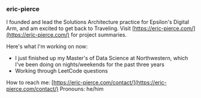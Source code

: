 ### eric-pierce

I founded and lead the Solutions Architecture practice for Epsilon's Digital Arm, and am excited to get back to Traveling. Visit [https://eric-pierce.com/](https://eric-pierce.com/) for project summaries.

Here's what I'm working on now:
- I just finished up my Master's of Data Science at Northwestern, which I've been doing on nights/weekends for the past three years
- Working through LeetCode questions

How to reach me: [https://eric-pierce.com/contact/](https://eric-pierce.com/contact/)
Pronouns: he/him

